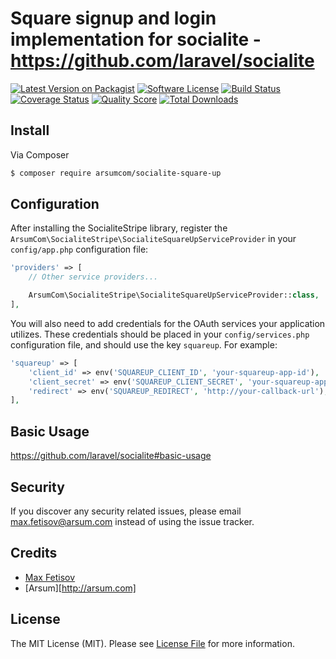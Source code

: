 # Square signup and login implementation for socialite - https://github.com/laravel/socialite

[![Latest Version on Packagist][ico-version]][link-packagist]
[![Software License][ico-license]](LICENSE.md)
[![Build Status][ico-travis]][link-travis]
[![Coverage Status][ico-scrutinizer]][link-scrutinizer]
[![Quality Score][ico-code-quality]][link-code-quality]
[![Total Downloads][ico-downloads]][link-downloads]

## Install

Via Composer

``` bash
$ composer require arsumcom/socialite-square-up
```

## Configuration

After installing the SocialiteStripe library, register the `ArsumCom\SocialiteStripe\SocialiteSquareUpServiceProvider` in your `config/app.php` configuration file:

```php
'providers' => [
    // Other service providers...

    ArsumCom\SocialiteStripe\SocialiteSquareUpServiceProvider::class,
],
```

You will also need to add credentials for the OAuth services your application utilizes. These credentials should be placed in your `config/services.php` configuration file, and should use the key `squareup`. For example:
```php
'squareup' => [
    'client_id' => env('SQUAREUP_CLIENT_ID', 'your-squareup-app-id'),
    'client_secret' => env('SQUAREUP_CLIENT_SECRET', 'your-squareup-app-secret'),
    'redirect' => env('SQUAREUP_REDIRECT', 'http://your-callback-url'),
],
```
## Basic Usage

https://github.com/laravel/socialite#basic-usage

## Security

If you discover any security related issues, please email max.fetisov@arsum.com instead of using the issue tracker.

## Credits

- [Max Fetisov][link-author]
- [Arsum][http://arsum.com]

## License

The MIT License (MIT). Please see [License File](LICENSE.md) for more information.

[ico-version]: https://img.shields.io/packagist/v/arsumcom/socialite-square-up.svg?style=flat-square
[ico-license]: https://img.shields.io/badge/license-MIT-brightgreen.svg?style=flat-square
[ico-travis]: https://img.shields.io/travis/arsumcom/socialite-square-up/master.svg?style=flat-square
[ico-scrutinizer]: https://img.shields.io/scrutinizer/coverage/g/arsumcom/socialite-square-up.svg?style=flat-square
[ico-code-quality]: https://img.shields.io/scrutinizer/g/arsumcom/socialite-square-up.svg?style=flat-square
[ico-downloads]: https://img.shields.io/packagist/dt/arsumcom/socialite-square-up.svg?style=flat-square

[link-packagist]: https://packagist.org/packages/arsumcom/socialite-square-up
[link-travis]: https://travis-ci.org/arsumcom/socialite-square-up
[link-scrutinizer]: https://scrutinizer-ci.com/g/arsumcom/socialite-square-up/code-structure
[link-code-quality]: https://scrutinizer-ci.com/g/arsumcom/socialite-square-up
[link-downloads]: https://packagist.org/packages/arsumcom/socialite-square-up
[link-author]: https://github.com/kovalski
